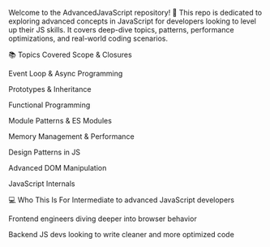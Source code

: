 Welcome to the AdvancedJavaScript repository! 🚀
This repo is dedicated to exploring advanced concepts in JavaScript for developers looking to level up their JS skills. It covers deep-dive topics, patterns, performance optimizations, and real-world coding scenarios.


📚 Topics Covered
Scope & Closures

Event Loop & Async Programming

Prototypes & Inheritance

Functional Programming

Module Patterns & ES Modules

Memory Management & Performance

Design Patterns in JS

Advanced DOM Manipulation

JavaScript Internals

💻 Who This Is For
Intermediate to advanced JavaScript developers

Frontend engineers diving deeper into browser behavior

Backend JS devs looking to write cleaner and more optimized code
